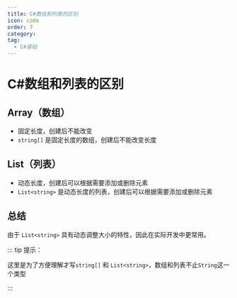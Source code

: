 ```yaml
---
title: C#数组和列表的区别
icon: code
order: 7
category:
tag:
  - C#基础
---
```


# C#数组和列表的区别

## Array（数组）

- 固定长度，创建后不能改变
- `string[]` 是固定长度的数组，创建后不能改变长度

## List（列表）

- 动态长度，创建后可以根据需要添加或删除元素
- `List<string>` 是动态长度的列表，创建后可以根据需要添加或删除元素

## 总结

由于 `List<string>` 具有动态调整大小的特性，因此在实际开发中更常用。


::: tip 提示：

这里是为了方便理解才写`string[]` 和 `List<string>`，数组和列表不止`String`这一个类型

:::
